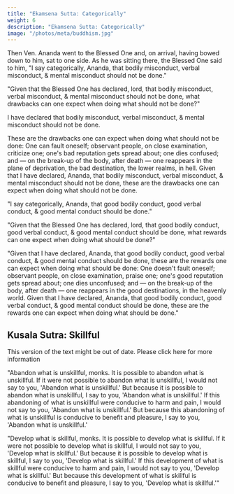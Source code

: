 ```yaml
---
title: "Ekamsena Sutta: Categorically"
weight: 6
description: "Ekamsena Sutta: Categorically"
image: "/photos/meta/buddhism.jpg"
---
```




Then Ven. Ananda went to the Blessed One and, on arrival, having bowed down to him, sat to one side. As he was sitting there, the Blessed One said to him, "I say categorically, Ananda, that bodily misconduct, verbal misconduct, & mental misconduct should not be done."

"Given that the Blessed One has declared, lord, that bodily misconduct, verbal misconduct, & mental misconduct should not be done, what drawbacks can one expect when doing what should not be done?"

I have declared that bodily misconduct, verbal misconduct, & mental misconduct should not be done. 

These are the drawbacks one can expect when doing what should not be done: One can fault oneself; observant people, on close examination, criticize one; one's bad reputation gets spread about; one dies confused; and — on the break-up of the body, after death — one reappears in the plane of deprivation, the bad destination, the lower realms, in hell. Given that I have declared, Ananda, that bodily misconduct, verbal misconduct, & mental misconduct should not be done, these are the drawbacks one can expect when doing what should not be done.

"I say categorically, Ananda, that good bodily conduct, good verbal conduct, & good mental conduct should be done."

"Given that the Blessed One has declared, lord, that good bodily conduct, good verbal conduct, & good mental conduct should be done, what rewards can one expect when doing what should be done?"

"Given that I have declared, Ananda, that good bodily conduct, good verbal conduct, & good mental conduct should be done, these are the rewards one can expect when doing what should be done: One doesn't fault oneself; observant people, on close examination, praise one; one's good reputation gets spread about; one dies unconfused; and — on the break-up of the body, after death — one reappears in the good destinations, in the heavenly world. Given that I have declared, Ananda, that good bodily conduct, good verbal conduct, & good mental conduct should be done, these are the rewards one can expect when doing what should be done."



## Kusala Sutra: Skillful

This version of the text might be out of date. Please click here for more information

"Abandon what is unskillful, monks. It is possible to abandon what is unskillful. If it were not possible to abandon what is unskillful, I would not say to you, 'Abandon what is unskillful.' But because it is possible to abandon what is unskillful, I say to you, 'Abandon what is unskillful.' If this abandoning of what is unskillful were conducive to harm and pain, I would not say to you, 'Abandon what is unskillful.' But because this abandoning of what is unskillful is conducive to benefit and pleasure, I say to you, 'Abandon what is unskillful.'

"Develop what is skillful, monks. It is possible to develop what is skillful. If it were not possible to develop what is skillful, I would not say to you, 'Develop what is skillful.' But because it is possible to develop what is skillful, I say to you, 'Develop what is skillful.' If this development of what is skillful were conducive to harm and pain, I would not say to you, 'Develop what is skillful.' But because this development of what is skillful is conducive to benefit and pleasure, I say to you, 'Develop what is skillful.'"